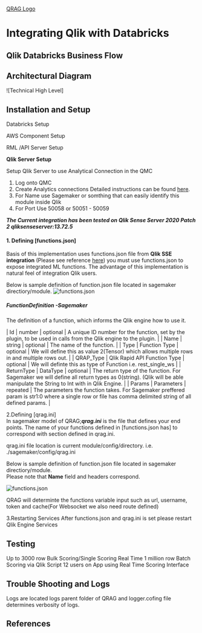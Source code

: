 [QRAG Logo](../images/sagemaker.png)

# Integrating Qlik with Databricks


## Qlik Databricks Business Flow


## Architectural Diagram

![Technical High Level]
## Installation and Setup

Databricks Setup

AWS Component Setup

RML /API Server Setup

**Qlik Server Setup**

Setup Qlik Server to use Analytical Connection in the QMC

1. Log onto QMC
2. Create Analytics connections
   Detailed instructions can be found [here](https://help.qlik.com/en-US/sense-admin/June2020/Subsystems/DeployAdministerQSE/Content/Sense_DeployAdminister/QSEoW/Administer_QSEoW/Managing_QSEoW/create-analytic-connection.htm).
3. For Name use Sagemaker or somthing that can easily identify this module inside Qlik
4. For Port Use 50058 or 50051 - 50059

**_The Current integration has been tested on Qlik Sense Server 2020 Patch 2
qliksenseserver:13.72.5_**

#### 1. Defining [functions.json]

Basis of this implementation uses functions.json file from **Qlik SSE integration** (Please see reference [here](https://github.com/qlik-oss/server-side-extension)) you must use functions.json to expose integrated ML functions. The advantage of this implementation is natural feel of integration Qlik users.

Below is sample definition of function.json file located in sagemaker directiory/module.
![functions.json](../images/functions_json.png)

##### FunctionDefinition -Sagemaker

The definition of a function, which informs the Qlik engine how to use it.

| Id | number | optional | A unique ID number for the function, set by the plugin, to be used in calls from the Qlik engine to the plugin. |
| Name | string | optional | The name of the function. |
| Type | Function Type | optional | We will define this as value 2(Tensor) which allows multiple rows in and multiple rows out. |
| QRAP_Type | Qlik Rapid API Function Type | optional | We will definte this as type of Function i.e. rest_single_ws |
| ReturnType | DataType | optional | The return type of the function. For Sagemaker we will define all return types as 0(string). (Qlik will be able manipulate the String to Int with in Qlik Engine. |
| Params | Parameters | repeated | The parameters the function takes. For Sagemaker preffered param is str1:0 where a single row or file has comma delimited string of all defined params. |

2.Defining [qrag.ini]  
 In sagemaker model of QRAG;**_qrag.ini_** is the file that defines your end points. The name of your functions defined in [functions.json has] to correspond with section defined in qrag.ini.

qrag.ini file location is current module/config/directory. i.e. ./sagemaker/config/qrag.ini

Below is sample definition of function.json file located in sagemaker directiory/module.  
Please note that __Name__ field and headers correspond.

![functions.json](../images/sagemaker-qrag.jpeg) 

QRAG will determinte the functions variable input such as url, username, token and cache(For Websocket we also need route defined)

3.Restarting Services
After functions.json and qrag.ini is set please restart Qlik Engine Services

## Testing

Up to 3000 row Bulk Scoring/Single Scoring Real Time
1 million row Batch Scoring via Qlik Script
12 users on App using Real Time Scoring Interface

## Trouble Shooting and Logs

Logs are located logs parent folder of QRAG and logger.cofing file determines verbosity of logs.

## References
